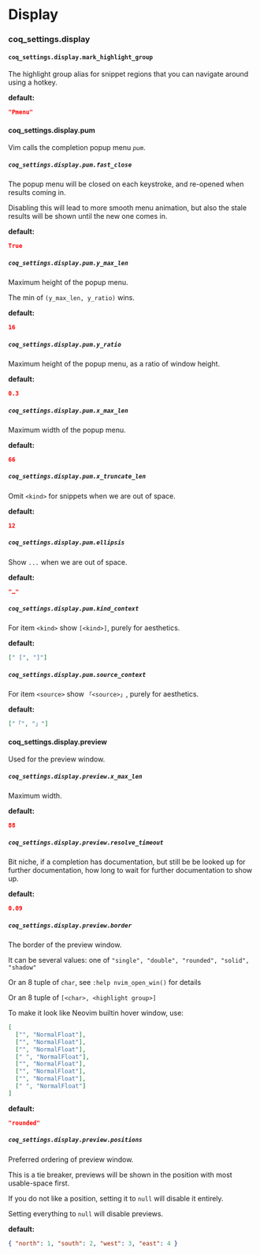 # Display

### coq_settings.display

#### `coq_settings.display.mark_highlight_group`

The highlight group alias for snippet regions that you can navigate around using a hotkey.

**default:**

```json
"Pmenu"
```

#### coq_settings.display.pum

Vim calls the completion popup menu _`pum`_.

##### `coq_settings.display.pum.fast_close`

The popup menu will be closed on each keystroke, and re-opened when results coming in.

Disabling this will lead to more smooth menu animation, but also the stale results will be shown until the new one comes in.

**default:**

```json
True
```

##### `coq_settings.display.pum.y_max_len`

Maximum height of the popup menu.

The min of `(y_max_len, y_ratio)` wins.

**default:**

```json
16
```

##### `coq_settings.display.pum.y_ratio`

Maximum height of the popup menu, as a ratio of window height.

**default:**

```json
0.3
```

##### `coq_settings.display.pum.x_max_len`

Maximum width of the popup menu.

**default:**

```json
66
```

##### `coq_settings.display.pum.x_truncate_len`

Omit `<kind>` for snippets when we are out of space.

**default:**

```json
12
```

##### `coq_settings.display.pum.ellipsis`

Show `...` when we are out of space.

**default:**

```json
"…"
```

##### `coq_settings.display.pum.kind_context`

For item `<kind>` show `[<kind>]`, purely for aesthetics.

**default:**

```json
[" [", "]"]
```

##### `coq_settings.display.pum.source_context`

For item `<source>` show `「<source>」`, purely for aesthetics.

**default:**

```json
["「", "」"]
```

#### coq_settings.display.preview

Used for the preview window.

##### `coq_settings.display.preview.x_max_len`

Maximum width.

**default:**

```json
88
```

##### `coq_settings.display.preview.resolve_timeout`

Bit niche, if a completion has documentation, but still be be looked up for further documentation, how long to wait for further documentation to show up.

**default:**

```json
0.09
```

##### `coq_settings.display.preview.border`

The border of the preview window.

It can be several values: one of `"single", "double", "rounded", "solid", "shadow"`

Or an 8 tuple of `char`, see `:help nvim_open_win()` for details

Or an 8 tuple of `[<char>, <highlight group>]`

To make it look like Neovim builtin hover window, use:

```json
[
  ["", "NormalFloat"],
  ["", "NormalFloat"],
  ["", "NormalFloat"],
  [" ", "NormalFloat"],
  ["", "NormalFloat"],
  ["", "NormalFloat"],
  ["", "NormalFloat"],
  [" ", "NormalFloat"]
]
```

**default:**

```json
"rounded"
```

##### `coq_settings.display.preview.positions`

Preferred ordering of preview window.

This is a tie breaker, previews will be shown in the position with most usable-space first.

If you do not like a position, setting it to `null` will disable it entirely.

Setting everything to `null` will disable previews.

**default:**

```json
{ "north": 1, "south": 2, "west": 3, "east": 4 }
```
